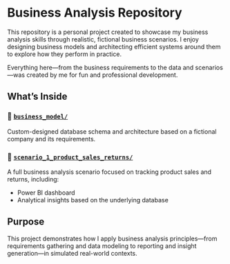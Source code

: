 # Business Analysis Repository

This repository is a personal project created to showcase my business analysis skills through realistic, fictional business scenarios. I enjoy designing business models and architecting efficient systems around them to explore how they perform in practice.

Everything here—from the business requirements to the data and scenarios—was created by me for fun and professional development.

## What’s Inside

### 📁 [`business_model/`](business_model/) 
Custom-designed database schema and architecture based on a fictional company and its requirements.

### 📁 [`scenario_1_product_sales_returns/`](scenario_1_product_sales_returns/)  
A full business analysis scenario focused on tracking product sales and returns, including:  
- Power BI dashboard  
- Analytical insights based on the underlying database

## Purpose

This project demonstrates how I apply business analysis principles—from requirements gathering and data modeling to reporting and insight generation—in simulated real-world contexts.

